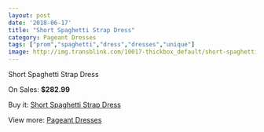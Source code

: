 ```yaml
---
layout: post
date: '2018-06-17'
title: "Short Spaghetti Strap Dress"
category: Pageant Dresses
tags: ["prom","spaghetti","dress","dresses","unique"]
image: http://img.transblink.com/10017-thickbox_default/short-spaghetti-strap-dress.jpg
---
```

Short Spaghetti Strap Dress

On Sales: **$282.99**
<a href="https://www.transblink.com/en/pageant-dresses/3249-short-spaghetti-strap-dress.html"><amp-img layout="responsive" width="600" height="600" src="//img.transblink.com/10017-thickbox_default/short-spaghetti-strap-dress.jpg" alt="Short Spaghetti Strap Dress 0" /></a>
<a href="https://www.transblink.com/en/pageant-dresses/3249-short-spaghetti-strap-dress.html"><amp-img layout="responsive" width="600" height="600" src="//img.transblink.com/10019-thickbox_default/short-spaghetti-strap-dress.jpg" alt="Short Spaghetti Strap Dress 1" /></a>
<a href="https://www.transblink.com/en/pageant-dresses/3249-short-spaghetti-strap-dress.html"><amp-img layout="responsive" width="600" height="600" src="//img.transblink.com/10018-thickbox_default/short-spaghetti-strap-dress.jpg" alt="Short Spaghetti Strap Dress 2" /></a>

Buy it: [Short Spaghetti Strap Dress](https://www.transblink.com/en/pageant-dresses/3249-short-spaghetti-strap-dress.html "Short Spaghetti Strap Dress")

View more: [Pageant Dresses](https://www.transblink.com/en/9-pageant-dresses "Pageant Dresses")